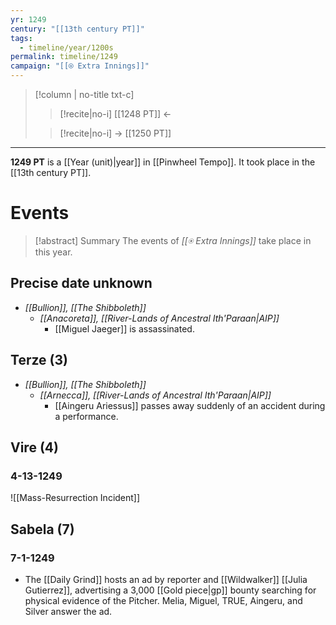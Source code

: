 ```yaml
---
yr: 1249
century: "[[13th century PT]]"
tags:
  - timeline/year/1200s
permalink: timeline/1249
campaign: "[[⍟ Extra Innings]]"
---
```

>[!column | no-title txt-c]
>>[!recite|no-i] [[1248 PT]] ←
>
>> [!recite|no-i] → [[1250 PT]]

---
**1249 PT** is a [[Year (unit)|year]] in [[Pinwheel Tempo]]. It took place in the [[13th century PT]].

# Events
>[!abstract] Summary
>The events of *[[⍟ Extra Innings]]* take place in this year.

## Precise date unknown
- *[[Bullion]], [[The Shibboleth]]*
    - *[[Anacoreta]], [[River-Lands of Ancestral Ith'Paraan|AIP]]*
        - [[Miguel Jaeger]] is assassinated.
## Terze (3)
* *[[Bullion]], [[The Shibboleth]]*
    * *[[Arnecca]], [[River-Lands of Ancestral Ith'Paraan|AIP]]*
        * [[Aingeru Ariessus]] passes away suddenly of an accident during a performance.

## Vire (4)
### 4-13-1249
![[Mass-Resurrection Incident]]

## Sabela (7)
### 7-1-1249
* The [[Daily Grind]] hosts an ad by reporter and [[Wildwalker]] [[Julia Gutierrez]], advertising a 3,000 [[Gold piece|gp]] bounty searching for physical evidence of the Pitcher. Melia, Miguel, TRUE, Aingeru, and Silver answer the ad.
